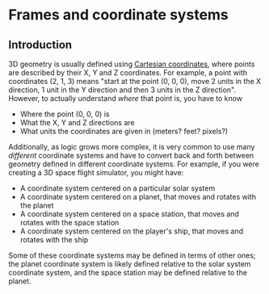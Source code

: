 # Frames and coordinate systems

## Introduction

3D geometry is usually defined using [Cartesian coordinates][1], where points
are described by their X, Y and Z coordinates. For example, a point with
coordinates (2, 1, 3) means "start at the point (0, 0, 0), move 2 units in the X
direction, 1 unit in the Y direction and then 3 units in the Z direction".
However, to actually understand _where_ that point is, you have to know

  - Where the point (0, 0, 0) is
  - What the X, Y and Z directions are
  - What units the coordinates are given in (meters? feet? pixels?)

Additionally, as logic grows more complex, it is very common to use many
_different_ coordinate systems and have to convert back and forth between
geometry defined in different coordinate systems. For example, if you were
creating a 3D space flight simulator, you might have:

  - A coordinate system centered on a particular solar system
  - A coordinate system centered on a planet, that moves and rotates with the
    planet
  - A coordinate system centered on a space station, that moves and rotates with
    the space station
  - A coordinate system centered on the player's ship, that moves and rotates
    with the ship

Some of these coordinate systems may be defined in terms of other ones; the
planet coordinate system is likely defined relative to the solar system
coordinate system, and the space station may be defined relative to the planet.

[1]: https://en.wikipedia.org/wiki/Cartesian_coordinate_system
